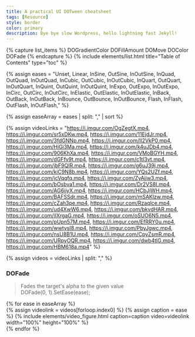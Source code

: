 ```yaml
---
title: A practical UI DOTween cheatsheet
tags: [Resource]
style: border
color: primary  
description: Bye bye slow Wordpress, hello lightning fast Jekyll!
---
```

<script>
    var cip = $(".hovervideo").hover( hoverVideo, hideVideo );

function hoverVideo(e) {  
    $('hovervideo', this).get(0).play(); 
}

function hideVideo(e) {
    $('hovervideo', this).get(0).pause(); 
}
</script>

{% capture list_items %}
DOGradientColor
DOFillAmount
DOMove
DOColor
DOFade
{% endcapture %}
{% include elements/list.html title="Table of Contents" type="toc" %}



{% assign eases = "Unset,
        Linear,
        InSine,
        OutSine,
        InOutSine,
        InQuad,
        OutQuad,
        InOutQuad,
        InCubic,
        OutCubic,
        InOutCubic,
        InQuart,
        OutQuart,
        InOutQuart,
        InQuint,
        OutQuint,
        InOutQuint,
        InExpo,
        OutExpo,
        InOutExpo,
        InCirc,
        OutCirc,
        InOutCirc,
        InElastic,
        OutElastic,
        InOutElastic,
        InBack,
        OutBack,
        InOutBack,
        InBounce,
        OutBounce,
        InOutBounce,
        Flash,
        InFlash,
        OutFlash,
        InOutFlash," %}

{% assign easeArray = eases | split: "," | sort %}

{% assign videoLinks = "https://i.imgur.com/OgZegtX.mp4,
https://i.imgur.com/sr5xDKw.mp4,
https://i.imgur.com/11EjdJr.mp4,
https://i.imgur.com/3fdGNNp.mp4,
https://i.imgur.com/lI2VkP0.mp4,
https://i.imgur.com/HiGi3Ma.mp4,
https://i.imgur.com/k4uJDb4.mp4,
https://i.imgur.com/906KhXa.mp4,
https://i.imgur.com/VMoBGYH.mp4,
https://i.imgur.com/dGFfv9t.mp4,
https://i.imgur.com/c1tl3vt.mp4,
https://i.imgur.com/jbF9QIR.mp4,
https://i.imgur.com/g6uJ39j.mp4,
https://i.imgur.com/kiC9N8b.mp4,
https://i.imgur.com/YQs2UZf.mp4,
https://i.imgur.com/jcVqqfq.mp4,
https://i.imgur.com/ZyAjjw3.mp4,
https://i.imgur.com/bOsbva1.mp4,
https://i.imgur.com/Dr2VS8I.mp4,
https://i.imgur.com/AG6iiyX.mp4,
https://i.imgur.com/HCbJjWH.mp4,
https://i.imgur.com/BAFSSdr.mp4,
https://i.imgur.com/mSAKlzw.mp4,
https://i.imgur.com/cZah3pe.mp4,
https://i.imgur.com/Rzaqlce.mp4,
https://i.imgur.com/ud4XwW6.mp4,
https://i.imgur.com/bkvdHAR.mp4,
https://i.imgur.com/iIXrgaG.mp4,
https://i.imgur.com/oSUO6N5.mp4,
https://i.imgur.com/pUpn57M.mp4,
https://i.imgur.com/EfRRY0u.mp4,
https://i.imgur.com/wwtysI8.mp4,
https://i.imgur.com/PbyJgwc.mp4,
https://i.imgur.com/nsU8B1U.mp4,
https://i.imgur.com/CpyZsmR.mp4,
https://i.imgur.com/URpyOQR.mp4,
https://i.imgur.com/dwb4tlG.mp4,
https://i.imgur.com/HBM618a.mp4" %}

{% assign videos = videoLinks | split: "," %}

### DOFade
> Fades the target's alpha to the given value <br >
> DOFade(0, 1).SetEase(ease);

<div class="row">
{% for ease in easeArray %}
    <div class="col-sm-2">
    {% assign videolink = videos[forloop.index0] %}
    {% assign caption = ease %}
    {% include elements/video_figure.html caption=caption video=videolink width="100%" height="100%"   %}
    </div>
{% endfor %}
</div> 

